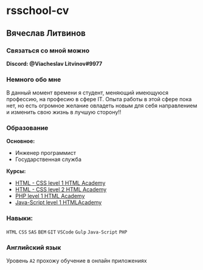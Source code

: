 # rsschool-cv

## Вячеслав Литвинов
### Связаться со мной можно  
**Discord: @Viacheslav Litvinov#9977**

### Немного обо мне
В данный момент времени я студент, меняющий имеющуюся профессию, на професию в сфере IT. 
Опыта работы в этой сфере пока нет, но есть огромное желание овладеть новым для себя направлением и изменить свою жизнь в лучшую сторону!!

### Образование

**Основное:** 
 -  Инженер программист 
 -  Государственная служба

**Курсы:**

  - [HTML - CSS level 1 HTML Academy](https://github.com/SlavChek/805401-nerds)
  - [HTML - CSS level 2 HTML Academy](https://github.com/SlavChek/805401-sedona)
  - [PHP level 1 HTML Academy](https://github.com/SlavChek/PHP-Learn)
  - [Java-Script level 1 HTMLAcademy](https://github.com/SlavChek/805401-kekstagram-28)
  
### Навыки:
`HTML` `CSS` `SAS` `BEM` `GIT` `VSCode` `Gulp` `Java-Script` `PHP`

### Английский язык 
  Уровень `A2` прохожу обучение в онлайн приложениях